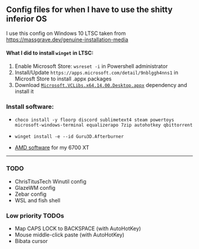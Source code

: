 ## Config files for when I have to use the shitty inferior OS
I use this config on Windows 10 LTSC taken from https://massgrave.dev/genuine-installation-media

#### What I did to install `winget` in LTSC:
1. Enable Microsoft Store: `wsreset -i` in Powershell administrator
2. Install/Update `https://apps.microsoft.com/detail/9nblggh4nns1` in Microsft Store to install .appx packages
3. Download [`Microsoft.VCLibs.x64.14.00.Desktop.appx`](https://learn.microsoft.com/en-gb/troubleshoot/developer/visualstudio/cpp/libraries/c-runtime-packages-desktop-bridge#how-to-install-and-update-desktop-framework-packages) dependency and install it

### Install software:
- ```
  choco install -y floorp discord sublimetext4 steam powertoys microsoft-windows-terminal equalizerapo 7zip autohotkey qbittorrent
  ```
- ```
  winget install -e --id Guru3D.Afterburner
  ```
- [AMD software](https://www.amd.com/en/support/downloads/drivers.html/graphics/radeon-rx/radeon-rx-6000-series/amd-radeon-rx-6700-xt.html) for my 6700 XT

---
### TODO
- ChrisTitusTech Winutil config
- GlazeWM config 
- Zebar config
- WSL and fish shell
### Low priority TODOs
- Map CAPS LOCK to BACKSPACE (with AutoHotKey)
- Mouse middle-click paste (with AutoHotKey)
- Bibata cursor 
